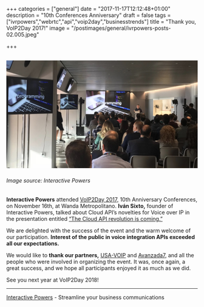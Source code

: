+++
categories = ["general"]
date = "2017-11-17T12:12:48+01:00"
description = "10th Conferences Anniversary"
draft = false
tags = ["ivrpowers","webrtc","api","voip2day","businesstrends"]
title = "Thank you, VoIP2Day 2017!"
image = "/postimages/general/ivrpowers-posts-02.005.jpeg"

+++

![Ivan Sixto talking](/postimages/general/ivrpowers-posts-02.005.jpeg)
---------
###### Image source: Interactive Powers

**Interactive Powers** attended [VoIP2Day 2017,]( http://www.voip2day.com/es/2017) 10th Anniversary Conferences, on November 16th, at Wanda Metropolitano. **Iván Sixto,** founder of Interactive Powers, talked about Cloud API’s novelties for Voice over IP in the presentation entitled [“The Cloud API revolution is coming.”]( http://www.voip2day.com/en/2017/conferencias/la-revolucin-cloud-api-ha-llegado-a-la-voip)

We are delighted with the success of the event and the warm welcome of our participation. **Interest of the public in voice integration APIs exceeded all our expectations.**

We would like to **thank our partners,** [USA-VOIP]( https://www.usa-voip.com/) and [Avanzada7,]( https://www.avanzada7.com/es) and all the people who were involved in organizing the event. It was, once again, a great success, and we hope all participants enjoyed it as much as we did.

See you next year at VoIP2Day 2018!


---
[Interactive Powers](http://www.ivrpowers.com/) - Streamline your business communications


